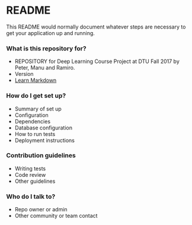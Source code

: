# README #

This README would normally document whatever steps are necessary to get your application up and running.

### What is this repository for? ###

* REPOSITORY for Deep Learning Course Project at DTU Fall 2017 by Peter, Manu and Ramiro. 
* Version
* [Learn Markdown](https://bitbucket.org/tutorials/markdowndemo)

### How do I get set up? ###

* Summary of set up
* Configuration
* Dependencies
* Database configuration
* How to run tests
* Deployment instructions

### Contribution guidelines ###

* Writing tests
* Code review
* Other guidelines

### Who do I talk to? ###

* Repo owner or admin
* Other community or team contact